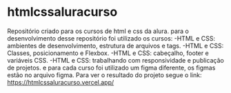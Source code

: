 # htmlcssaluracurso
Repositório criado para os cursos de html e css da alura.
para o desenvolvimento desse repositório foi utilizado os cursos:
-HTML e CSS: ambientes de desenvolvimento, estrutura de arquivos e tags.
-HTML e CSS: Classes, posicionamento e Flexbox.
-HTML e CSS: cabeçalho, footer e variáveis CSS.
-HTML e CSS: trabalhando com responsividade e publicação de projetos.
e para cada curso foi utilizado um figma diferente, os figmas estão no arquivo figma.
Para ver o resultado do projeto segue o link: https://htmlcssaluracurso.vercel.app/